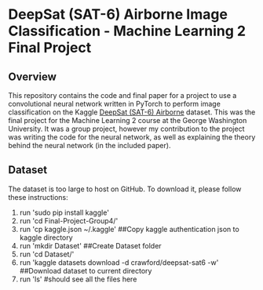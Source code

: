 # DeepSat (SAT-6) Airborne Image Classification - Machine Learning 2 Final Project

## Overview
This repository contains the code and final paper for a project to use a convolutional neural network written in PyTorch to perform image classification on the Kaggle [DeepSat (SAT-6) Airborne](https://www.kaggle.com/crawford/deepsat-sat6) dataset. This was the final project for the Machine Learning 2 course at the George Washington University. It was a group project, however my contribution to the project was writing the code for the neural network, as well as explaining the theory behind the neural network (in the included paper).

## Dataset
The dataset is too large to host on GitHub. To download it, please follow these instructions:
1. run 'sudo pip install kaggle'
2. run 'cd Final-Project-Group4/'
3. run 'cp kaggle.json ~/.kaggle' ##Copy kaggle authentication json to kaggle directory
3. run 'mkdir Dataset' ##Create Dataset folder
5. run 'cd Dataset/'
4. run 'kaggle datasets download -d crawford/deepsat-sat6 -w' ##Download dataset to current directory
5. run 'ls' #should see all the files here
